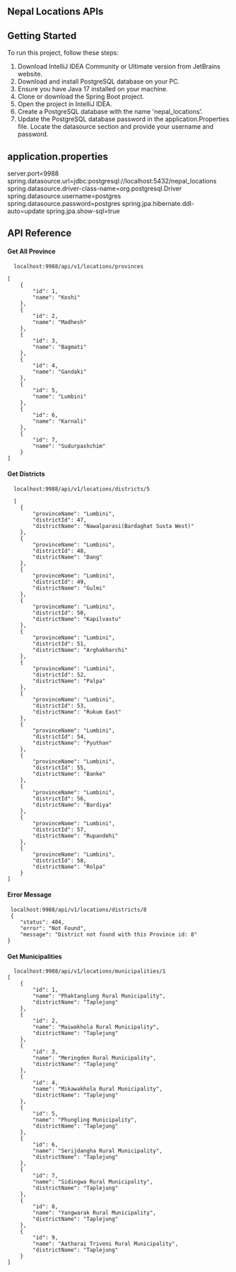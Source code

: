 ## Nepal Locations APIs
## Getting Started
To run this project, follow these steps:

1. Download IntelliJ IDEA Community or Ultimate version from JetBrains website.
2. Download and install PostgreSQL database on your PC.
3. Ensure you have Java 17 installed on your machine.
4. Clone or download the Spring Boot project.
5. Open the project in IntelliJ IDEA.
6. Create a PostgreSQL database with the name 'nepal_locations'.
7. Update the PostgreSQL database password in the application.Properties file. Locate the datasource section and provide your username and password.


## application.properties

server.port=9988
spring.datasource.url=jdbc:postgresql://localhost:5432/nepal_locations
spring.datasource.driver-class-name=org.postgresql.Driver
spring.datasource.username=postgres
spring.datasource.password=postgres
spring.jpa.hibernate.ddl-auto=update
spring.jpa.show-sql=true



## API Reference

#### Get All Province

```http
  localhost:9988/api/v1/locations/provinces

[
    {
        "id": 1,
        "name": "Koshi"
    },
    {
        "id": 2,
        "name": "Madhesh"
    },
    {
        "id": 3,
        "name": "Bagmati"
    },
    {
        "id": 4,
        "name": "Gandaki"
    },
    {
        "id": 5,
        "name": "Lumbini"
    },
    {
        "id": 6,
        "name": "Karnali"
    },
    {
        "id": 7,
        "name": "Sudurpashchim"
    }
]
```



#### Get Districts

```http
  localhost:9988/api/v1/locations/districts/5

  [
    {
        "provinceName": "Lumbini",
        "districtId": 47,
        "districtName": "Nawalparasi(Bardaghat Susta West)"
    },
    {
        "provinceName": "Lumbini",
        "districtId": 48,
        "districtName": "Dang"
    },
    {
        "provinceName": "Lumbini",
        "districtId": 49,
        "districtName": "Gulmi"
    },
    {
        "provinceName": "Lumbini",
        "districtId": 50,
        "districtName": "Kapilvastu"
    },
    {
        "provinceName": "Lumbini",
        "districtId": 51,
        "districtName": "Arghakharchi"
    },
    {
        "provinceName": "Lumbini",
        "districtId": 52,
        "districtName": "Palpa"
    },
    {
        "provinceName": "Lumbini",
        "districtId": 53,
        "districtName": "Rukum East"
    },
    {
        "provinceName": "Lumbini",
        "districtId": 54,
        "districtName": "Pyuthan"
    },
    {
        "provinceName": "Lumbini",
        "districtId": 55,
        "districtName": "Banke"
    },
    {
        "provinceName": "Lumbini",
        "districtId": 56,
        "districtName": "Bardiya"
    },
    {
        "provinceName": "Lumbini",
        "districtId": 57,
        "districtName": "Rupandehi"
    },
    {
        "provinceName": "Lumbini",
        "districtId": 58,
        "districtName": "Rolpa"
    }
]
```



#### Error Message

```http
 localhost:9988/api/v1/locations/districts/8
 {
    "status": 404,
    "error": "Not Found",
    "message": "District not found with this Province id: 8"
}
```


#### Get Municipalities

```http
  localhost:9988/api/v1/locations/municipalities/1
[
    {
        "id": 1,
        "name": "Phaktanglung Rural Municipality",
        "districtName": "Taplejung"
    },
    {
        "id": 2,
        "name": "Maiwakhola Rural Municipality",
        "districtName": "Taplejung"
    },
    {
        "id": 3,
        "name": "Meringden Rural Municipality",
        "districtName": "Taplejung"
    },
    {
        "id": 4,
        "name": "Mikawakhola Rural Municipality",
        "districtName": "Taplejung"
    },
    {
        "id": 5,
        "name": "Phungling Municipality",
        "districtName": "Taplejung"
    },
    {
        "id": 6,
        "name": "Serijdangha Rural Municipality",
        "districtName": "Taplejung"
    },
    {
        "id": 7,
        "name": "Sidingwa Rural Municipality",
        "districtName": "Taplejung"
    },
    {
        "id": 8,
        "name": "Yangwarak Rural Municipality",
        "districtName": "Taplejung"
    },
    {
        "id": 9,
        "name": "Aatharai Triveni Rural Municipality",
        "districtName": "Taplejung"
    }
]

```


